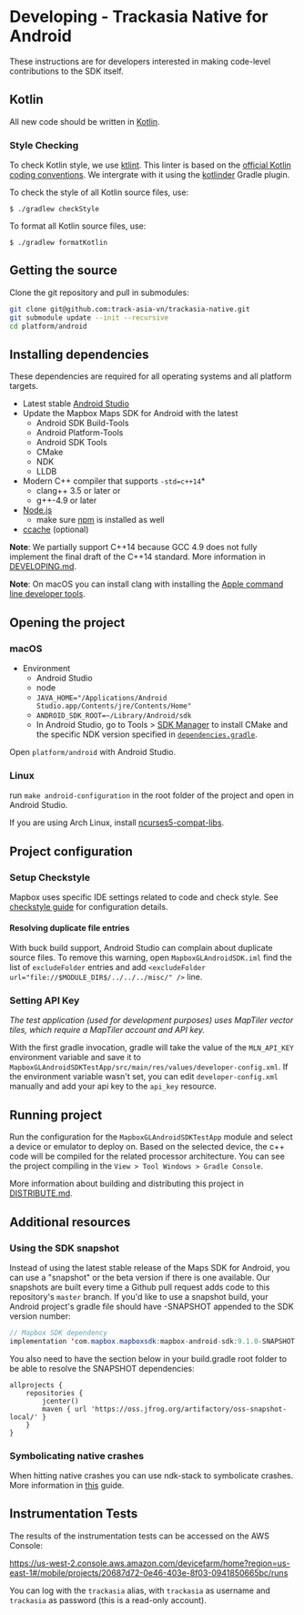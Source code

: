 # Developing - Trackasia Native for Android

These instructions are for developers interested in making code-level contributions to the SDK itself.

## Kotlin

All new code should be written in [Kotlin](https://kotlinlang.org/).

### Style Checking

To check Kotlin style, we use [ktlint](https://pinterest.github.io/ktlint/). This linter is based on the [official Kotlin coding conventions](https://kotlinlang.org/docs/coding-conventions.html). We intergrate with it using the [kotlinder](https://github.com/jeremymailen/kotlinter-gradle) Gradle plugin.

To check the style of all Kotlin source files, use:

```
$ ./gradlew checkStyle
```

To format all Kotlin source files, use:

```
$ ./gradlew formatKotlin
```

## Getting the source

Clone the git repository and pull in submodules:

```bash
git clone git@github.com:track-asia-vn/trackasia-native.git
git submodule update --init --recursive
cd platform/android
```

## Installing dependencies

These dependencies are required for all operating systems and all platform targets.

- Latest stable [Android Studio](https://developer.android.com/studio/index.html)
- Update the Mapbox Maps SDK for Android with the latest
  - Android SDK Build-Tools
  - Android Platform-Tools
  - Android SDK Tools
  - CMake
  - NDK
  - LLDB
- Modern C++ compiler that supports `-std=c++14`\*
  - clang++ 3.5 or later or
  - g++-4.9 or later
- [Node.js](https://nodejs.org/)
  - make sure [npm](https://www.npmjs.com) is installed as well
- [ccache](https://ccache.samba.org/) (optional)

**Note**: We partially support C++14 because GCC 4.9 does not fully implement the
final draft of the C++14 standard. More information in [DEVELOPING.md](../../DEVELOPING.md).

**Note**: On macOS you can install clang with installing the [Apple command line developer tools](https://developer.apple.com/download/).

## Opening the project

### macOS

* Environment
  * Android Studio
  * node
  * `JAVA_HOME="/Applications/Android Studio.app/Contents/jre/Contents/Home"`
  * `ANDROID_SDK_ROOT=~/Library/Android/sdk`
  * In Android Studio, go to Tools > [SDK Manager](https://developer.android.com/studio/projects/install-ndk#specific-version) to install CMake and the specific NDK version specified in [`dependencies.gradle`](https://github.com/track-asia-vn/trackasia-native/blob/main/platform/android/gradle/dependencies.gradle).

Open `platform/android` with Android Studio.

### Linux

run `make android-configuration` in the root folder of the project and open in Android Studio.

If you are using Arch Linux, install [ncurses5-compat-libs](https://aur.archlinux.org/packages/ncurses5-compat-libs).

## Project configuration

### Setup Checkstyle

Mapbox uses specific IDE settings related to code and check style.
See [checkstyle guide](https://github.com/mapbox/mapbox-gl-native-android/wiki/Setting-up-Mapbox-checkstyle) for configuration details.

#### Resolving duplicate file entries
With buck build support, Android Studio can complain about duplicate source files. To remove this warning, open `MapboxGLAndroidSDK.iml` find the list of `excludeFolder` entries and add `<excludeFolder url="file://$MODULE_DIR$/../../../misc/" />` line.

### Setting API Key

_The test application (used for development purposes) uses MapTiler vector tiles, which require a MapTiler account and API key._

With the first gradle invocation, gradle will take the value of the `MLN_API_KEY` environment variable and save it to `MapboxGLAndroidSDKTestApp/src/main/res/values/developer-config.xml`. If the environment variable wasn't set, you can edit `developer-config.xml` manually and add your api key to the `api_key` resource.  

## Running project

Run the configuration for the `MapboxGLAndroidSDKTestApp` module and select a device or emulator to deploy on. Based on the selected device, the c++ code will be compiled for the related processor architecture. You can see the project compiling in the `View > Tool Windows > Gradle Console`.

More information about building and distributing this project in [DISTRIBUTE.md](DISTRIBUTE.md).

## Additional resources

### Using the SDK snapshot

Instead of using the latest stable release of the Maps SDK for Android, you can use a "snapshot" or the beta version if there is one available. Our snapshots are built every time a Github pull request adds code to this repository's `master` branch. If you'd like to use a snapshot build, your Android project's gradle file should have -SNAPSHOT appended to the SDK version number:

```java
// Mapbox SDK dependency
implementation 'com.mapbox.mapboxsdk:mapbox-android-sdk:9.1.0-SNAPSHOT'
```

You also need to have the section below in your build.gradle root folder to be able to resolve the SNAPSHOT dependencies:
```
allprojects {
    repositories {
        jcenter()
        maven { url 'https://oss.jfrog.org/artifactory/oss-snapshot-local/' }
    }
}
```

### Symbolicating native crashes

When hitting native crashes you can use ndk-stack to symbolicate crashes.
More information in [this](https://github.com/mapbox/mapbox-gl-native-android/wiki/Getting-line-numbers-from-an-Android-crash-with-ndk-stack) guide.

## Instrumentation Tests

The results of the instrumentation tests can be accessed on the AWS Console:

https://us-west-2.console.aws.amazon.com/devicefarm/home?region=us-east-1#/mobile/projects/20687d72-0e46-403e-8f03-0941850665bc/runs

You can log with the `trackasia` alias, with `trackasia` as username and `trackasia` as password (this is a read-only account).
